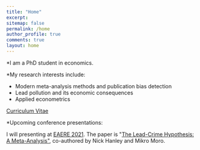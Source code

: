 ```yaml
---
title: "Home"
excerpt: 
sitemap: false
permalink: /home
author_profile: true
comments: true
layout: home
---
```



*I am a PhD student in economics.

*My research interests include:

- Modern meta-analysis methods and publication bias detection
- Lead pollution and its economic consequences
- Applied econometrics

<p><a href="/assets/images/CV_AH_2021.pdf">Curriculum Vitae</a></p>


*Upcoming conference presentations:

I will presenting at [EAERE 2021](http://www.eaere-conferences.org/). The paper is "[The Lead-Crime Hypothesis: A Meta-Analysis"]("/home/assets/images/LeadCrimeMetaAnalysis_20210429.pdf"), co-authored by Nick Hanley and Mikro Moro.


